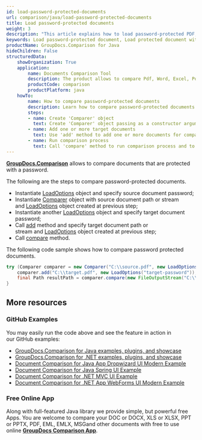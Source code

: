 ```yaml
---
id: load-password-protected-documents
url: comparison/java/load-password-protected-documents
title: Load password-protected documents
weight: 3
description: "This article explains how to load password-protected PDF, Word, Excel, PowerPoint documents when using GroupDocs.Comparison for Java."
keywords: Load password-protected document, Load protected document with GroupDocs.Comparison
productName: GroupDocs.Comparison for Java
hideChildren: False
structuredData:
    showOrganization: True
    application:
        name: Documents Comparison Tool
        description: The product allows to compare Pdf, Word, Excel, PowerPoint, AutoCad, Image, Code and much more file formats. Comparison API also supports accepting or rejecting changes, extracting document information and generating comparison report
        productCode: comparison
        productPlatform: java
    howTo:
        name: How to compare password-protected documents
        description: Learn how to compare password-protected documents
        steps:
        - name: Create 'Comparer' object
          text: Create 'Comparer' object passing as a constructor argument source document and object of 'LoadOptions' with password
        - name: Add one or more target documents
          text: Use 'add' method to add one or more documents for comparing passing as second argument object of 'LoadOptions' with password
        - name: Run comparison process
          text: Call 'compare' method to run comparison process and to get path of the result document
---
```

**[GroupDocs.Comparison](https://products.groupdocs.com/comparison/java)** allows to compare documents that are protected with a password.

The following are the steps to compare password-protected documents.

*   Instantiate [LoadOptions](https://apireference.groupdocs.com/comparison/java/com.groupdocs.comparison.options.load/LoadOptions) object and specify source document password;
*   Instantiate [Comparer](https://apireference.groupdocs.com/comparison/java/com.groupdocs.comparison/Comparer) object with source document path or stream and [LoadOptions](https://apireference.groupdocs.com/comparison/java/com.groupdocs.comparison.options.load/LoadOptions) object created at previous step;
*   Instantiate another [LoadOptions](https://apireference.groupdocs.com/comparison/java/com.groupdocs.comparison.options.load/LoadOptions) object and specify target document password;
*   Call [add](https://apireference.groupdocs.com/comparison/java/com.groupdocs.comparison/Comparer#add(java.lang.String,%20com.groupdocs.comparison.options.load.LoadOptions)) method and specify target document path or stream and [LoadOptions](https://apireference.groupdocs.com/comparison/java/com.groupdocs.comparison.options.load/LoadOptions) object created at previous step;
*   Call [compare](https://apireference.groupdocs.com/comparison/java/com.groupdocs.comparison/Comparer#compare(java.io.OutputStream)) method.

The following code sample shows how to compare password protected documents.

```java
try (Comparer comparer = new Comparer("C:\\source.pdf", new LoadOptions("source-password"))) {
    comparer.add("C:\\target.pdf", new LoadOptions("target-password"));
    final Path resultPath = comparer.compare(new FileOutputStream("C:\\result.pdf"));
}
```

## More resources

### GitHub Examples
You may easily run the code above and see the feature in action in our GitHub examples:

*   [GroupDocs.Comparison for Java examples, plugins, and showcase](https://github.com/groupdocs-comparison/GroupDocs.Comparison-for-Java)
*   [GroupDocs.Comparison for .NET examples, plugins, and showcase](https://github.com/groupdocs-comparison/GroupDocs.Comparison-for-.NET)
*   [Document Comparison for Java App Dropwizard UI Modern Example](https://github.com/groupdocs-comparison/GroupDocs.Comparison-for-Java-Dropwizard)    
*   [Document Comparison for Java Spring UI Example](https://github.com/groupdocs-comparison/GroupDocs.Comparison-for-Java-Spring)    
*   [Document Comparison for .NET MVC UI Example](https://github.com/groupdocs-comparison/GroupDocs.Comparison-for-.NET-MVC)    
*   [Document Comparison for .NET App WebForms UI Modern Example](https://github.com/groupdocs-comparison/GroupDocs.Comparison-for-.NET-WebForms)
    

### Free Online App
Along with full-featured Java library we provide simple, but powerful free Apps.
You are welcome to compare your DOC or DOCX, XLS or XLSX, PPT or PPTX, PDF, EML, EMLX, MSGand other documents with free to use online **[GroupDocs Comparison App](https://products.groupdocs.app/comparison)**.
